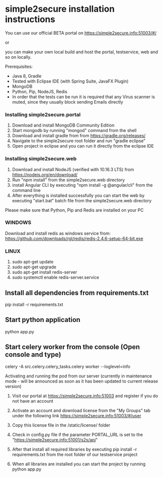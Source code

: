 # simple2secure installation instructions
You can use our official BETA portal on https://simple2secure.info:51003/#/ 

or 

you can make your own local build and host the portal, testservice, web and so on locally.

Prerequisites:

- Java 8, Gradle
- Tested with Eclipse IDE (with Spring Suite, JavaFX Plugin)
- MongoDB 
- Python, Pip, NodeJS, Redis
- In order that the tests can be run it is required that any Virus scanner is muted, since they usually block sending Emails directly


### Installing simple2secure.portal ###
1) Download and install MongoDB Community Edition
2) Start mongodb by running "mongod" command from the shell
3) Download and install gradle from from https://gradle.org/releases/
3) Navigate to the simple2secure root folder and run "gradle eclipse"
4) Open project in eclipse and you can run it directly from the eclipse IDE


### Installing simple2secure.web
1) Download and install NodeJS (verified with 10.16.3 LTS) from https://nodejs.org/en/download/
2) Run "npm install" from the simple2secure.web directory
3) install Angular CLI by executing "npm install -g @angular/cli" from the command line
4) After everything is installed successfully you can start the web by executing "start.bat" batch file from the simple2secure.web directory 

Please make sure that Python, Pip and Redis are installed on your PC

### WINDOWS
Download and install redis as windows service from:
https://github.com/downloads/rgl/redis/redis-2.4.6-setup-64-bit.exe

### LINUX
1) sudo apt-get update
2) sudo apt-get upgrade
3) sudo apt-get install redis-server
4) sudo systemctl enable redis-server.service

## Install all dependencies from requirements.txt
pip install -r requirements.txt

## Start python application
python app.py

## Start celery worker from the console (Open console and type)
celery -A src.celery.celery_tasks.celery worker --loglevel=info


Activating and running the pod from our server (currently in maintenance mode - will be announced as soon as it has been updated to current release version)

1) Visit our portal at https://simple2secure.info:51003 and register if you do not have an account

2) Activate an account and download license from the "My Groups" tab under the following link https://simple2secure.info:51003/#/user

3) Copy this license file in the /static/license/ folder

4) Check in config.py file if the parameter PORTAL_URL is set to the "https://simple2secure.info:51001/s2s/api"

5) After that install all required libraries by executing pip install -r requirements.txt from the root folder of our testservice project

6) When all libraries are installed you can start the project by running python app.py
```
